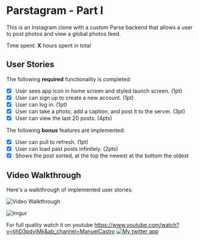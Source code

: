 # Parstagram - Part I

This is an Instagram clone with a custom Parse backend that allows a user 
to post photos and view a global photos feed.

Time spent: **X** hours spent in total

## User Stories

The following **required** functionality is completed:

- [x] User sees app icon in home screen and styled launch screen. (1pt)
- [x] User can sign up to create a new account. (1pt)
- [x] User can log in. (1pt)
- [x] User can take a photo, add a caption, and post it to the server. 
(3pt)
- [x] User can view the last 20 posts. (4pts)

The following **bonus** features are implemented:

- [x] User can pull to refresh. (1pt)
- [x] User can load past posts infinitely. (2pts)
- [x] Shows the post sorted, at the top the newest at the bottom the 
oldest

## Video Walkthrough

Here's a walkthrough of implemented user stories:

<img src='https://i.imgur.com/JaBgOxU.gif' title='Video Walkthrough' width='' alt='Video Walkthrough' />

![Imgur](https://i.imgur.com/5U8DqWE.gif)

For full quality watch it on youtube
https://www.youtube.com/watch?v=tjhD3pdvjMk&ab_channel=ManuelCastro
[![My twitter app](http://img.youtube.com/vi/tjhD3pdvjMk/0.jpg)](https://youtu.be/tjhD3pdvjMk "Parstagram")
